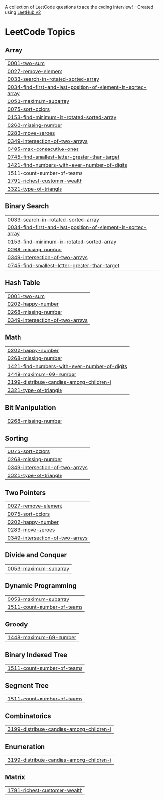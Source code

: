 A collection of LeetCode questions to ace the coding interview! - Created using [LeetHub v2](https://github.com/arunbhardwaj/LeetHub-2.0)
<!---LeetCode Topics Start-->
# LeetCode Topics
## Array
|  |
| ------- |
| [0001-two-sum](https://github.com/shankar-va/leetcodeproblems/tree/master/0001-two-sum) |
| [0027-remove-element](https://github.com/shankar-va/leetcodeproblems/tree/master/0027-remove-element) |
| [0033-search-in-rotated-sorted-array](https://github.com/shankar-va/leetcodeproblems/tree/master/0033-search-in-rotated-sorted-array) |
| [0034-find-first-and-last-position-of-element-in-sorted-array](https://github.com/shankar-va/leetcodeproblems/tree/master/0034-find-first-and-last-position-of-element-in-sorted-array) |
| [0053-maximum-subarray](https://github.com/shankar-va/leetcodeproblems/tree/master/0053-maximum-subarray) |
| [0075-sort-colors](https://github.com/shankar-va/leetcodeproblems/tree/master/0075-sort-colors) |
| [0153-find-minimum-in-rotated-sorted-array](https://github.com/shankar-va/leetcodeproblems/tree/master/0153-find-minimum-in-rotated-sorted-array) |
| [0268-missing-number](https://github.com/shankar-va/leetcodeproblems/tree/master/0268-missing-number) |
| [0283-move-zeroes](https://github.com/shankar-va/leetcodeproblems/tree/master/0283-move-zeroes) |
| [0349-intersection-of-two-arrays](https://github.com/shankar-va/leetcodeproblems/tree/master/0349-intersection-of-two-arrays) |
| [0485-max-consecutive-ones](https://github.com/shankar-va/leetcodeproblems/tree/master/0485-max-consecutive-ones) |
| [0745-find-smallest-letter-greater-than-target](https://github.com/shankar-va/leetcodeproblems/tree/master/0745-find-smallest-letter-greater-than-target) |
| [1421-find-numbers-with-even-number-of-digits](https://github.com/shankar-va/leetcodeproblems/tree/master/1421-find-numbers-with-even-number-of-digits) |
| [1511-count-number-of-teams](https://github.com/shankar-va/leetcodeproblems/tree/master/1511-count-number-of-teams) |
| [1791-richest-customer-wealth](https://github.com/shankar-va/leetcodeproblems/tree/master/1791-richest-customer-wealth) |
| [3321-type-of-triangle](https://github.com/shankar-va/leetcodeproblems/tree/master/3321-type-of-triangle) |
## Binary Search
|  |
| ------- |
| [0033-search-in-rotated-sorted-array](https://github.com/shankar-va/leetcodeproblems/tree/master/0033-search-in-rotated-sorted-array) |
| [0034-find-first-and-last-position-of-element-in-sorted-array](https://github.com/shankar-va/leetcodeproblems/tree/master/0034-find-first-and-last-position-of-element-in-sorted-array) |
| [0153-find-minimum-in-rotated-sorted-array](https://github.com/shankar-va/leetcodeproblems/tree/master/0153-find-minimum-in-rotated-sorted-array) |
| [0268-missing-number](https://github.com/shankar-va/leetcodeproblems/tree/master/0268-missing-number) |
| [0349-intersection-of-two-arrays](https://github.com/shankar-va/leetcodeproblems/tree/master/0349-intersection-of-two-arrays) |
| [0745-find-smallest-letter-greater-than-target](https://github.com/shankar-va/leetcodeproblems/tree/master/0745-find-smallest-letter-greater-than-target) |
## Hash Table
|  |
| ------- |
| [0001-two-sum](https://github.com/shankar-va/leetcodeproblems/tree/master/0001-two-sum) |
| [0202-happy-number](https://github.com/shankar-va/leetcodeproblems/tree/master/0202-happy-number) |
| [0268-missing-number](https://github.com/shankar-va/leetcodeproblems/tree/master/0268-missing-number) |
| [0349-intersection-of-two-arrays](https://github.com/shankar-va/leetcodeproblems/tree/master/0349-intersection-of-two-arrays) |
## Math
|  |
| ------- |
| [0202-happy-number](https://github.com/shankar-va/leetcodeproblems/tree/master/0202-happy-number) |
| [0268-missing-number](https://github.com/shankar-va/leetcodeproblems/tree/master/0268-missing-number) |
| [1421-find-numbers-with-even-number-of-digits](https://github.com/shankar-va/leetcodeproblems/tree/master/1421-find-numbers-with-even-number-of-digits) |
| [1448-maximum-69-number](https://github.com/shankar-va/leetcodeproblems/tree/master/1448-maximum-69-number) |
| [3199-distribute-candies-among-children-i](https://github.com/shankar-va/leetcodeproblems/tree/master/3199-distribute-candies-among-children-i) |
| [3321-type-of-triangle](https://github.com/shankar-va/leetcodeproblems/tree/master/3321-type-of-triangle) |
## Bit Manipulation
|  |
| ------- |
| [0268-missing-number](https://github.com/shankar-va/leetcodeproblems/tree/master/0268-missing-number) |
## Sorting
|  |
| ------- |
| [0075-sort-colors](https://github.com/shankar-va/leetcodeproblems/tree/master/0075-sort-colors) |
| [0268-missing-number](https://github.com/shankar-va/leetcodeproblems/tree/master/0268-missing-number) |
| [0349-intersection-of-two-arrays](https://github.com/shankar-va/leetcodeproblems/tree/master/0349-intersection-of-two-arrays) |
| [3321-type-of-triangle](https://github.com/shankar-va/leetcodeproblems/tree/master/3321-type-of-triangle) |
## Two Pointers
|  |
| ------- |
| [0027-remove-element](https://github.com/shankar-va/leetcodeproblems/tree/master/0027-remove-element) |
| [0075-sort-colors](https://github.com/shankar-va/leetcodeproblems/tree/master/0075-sort-colors) |
| [0202-happy-number](https://github.com/shankar-va/leetcodeproblems/tree/master/0202-happy-number) |
| [0283-move-zeroes](https://github.com/shankar-va/leetcodeproblems/tree/master/0283-move-zeroes) |
| [0349-intersection-of-two-arrays](https://github.com/shankar-va/leetcodeproblems/tree/master/0349-intersection-of-two-arrays) |
## Divide and Conquer
|  |
| ------- |
| [0053-maximum-subarray](https://github.com/shankar-va/leetcodeproblems/tree/master/0053-maximum-subarray) |
## Dynamic Programming
|  |
| ------- |
| [0053-maximum-subarray](https://github.com/shankar-va/leetcodeproblems/tree/master/0053-maximum-subarray) |
| [1511-count-number-of-teams](https://github.com/shankar-va/leetcodeproblems/tree/master/1511-count-number-of-teams) |
## Greedy
|  |
| ------- |
| [1448-maximum-69-number](https://github.com/shankar-va/leetcodeproblems/tree/master/1448-maximum-69-number) |
## Binary Indexed Tree
|  |
| ------- |
| [1511-count-number-of-teams](https://github.com/shankar-va/leetcodeproblems/tree/master/1511-count-number-of-teams) |
## Segment Tree
|  |
| ------- |
| [1511-count-number-of-teams](https://github.com/shankar-va/leetcodeproblems/tree/master/1511-count-number-of-teams) |
## Combinatorics
|  |
| ------- |
| [3199-distribute-candies-among-children-i](https://github.com/shankar-va/leetcodeproblems/tree/master/3199-distribute-candies-among-children-i) |
## Enumeration
|  |
| ------- |
| [3199-distribute-candies-among-children-i](https://github.com/shankar-va/leetcodeproblems/tree/master/3199-distribute-candies-among-children-i) |
## Matrix
|  |
| ------- |
| [1791-richest-customer-wealth](https://github.com/shankar-va/leetcodeproblems/tree/master/1791-richest-customer-wealth) |
<!---LeetCode Topics End-->